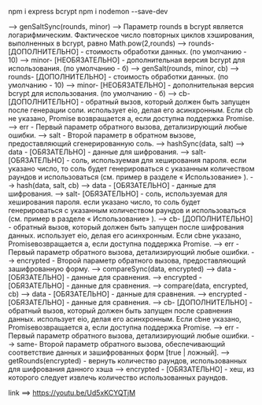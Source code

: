 npm i express bcrypt
npm i nodemon --save-dev

--> genSaltSync(rounds, minor)
-->  Параметр rounds в bcrypt является логарифмическим. Фактическое число повторных циклов хэширования, выполненных в bcrypt, равно Math.pow(2,rounds)
--> rounds- [ДОПОЛНИТЕЛЬНО] - стоимость обработки данных. (по умолчанию - 10)
--> minor- [НЕОБЯЗАТЕЛЬНО] - дополнительная версия bcrypt для использования. (по умолчанию - б)
--> genSalt(rounds, minor, cb)
--> rounds- [ДОПОЛНИТЕЛЬНО] - стоимость обработки данных. (по умолчанию - 10)
--> minor- [НЕОБЯЗАТЕЛЬНО] - дополнительная версия bcrypt для использования. (по умолчанию - б)
--> cb- [ДОПОЛНИТЕЛЬНО] - обратный вызов, который должен быть запущен после генерации соли. использует eio, делая его асинхронным. Если cb не указано, Promise возвращается a, если доступна поддержка Promise.
--> err - Первый параметр обратного вызова, детализирующий любые ошибки.
--> salt - Второй параметр в обратном вызове, предоставляющий сгенерированную соль.
--> hashSync(data, salt)
--> data - [ОБЯЗАТЕЛЬНО] - данные для шифрования.
--> salt- [ОБЯЗАТЕЛЬНО] - соль, используемая для хеширования пароля. если указано число, то соль будет генерироваться с указанным количеством раундов и использоваться (см. пример в разделе « Использование» ).
--> hash(data, salt, cb)
--> data - [ОБЯЗАТЕЛЬНО] - данные для шифрования.
--> salt- [ОБЯЗАТЕЛЬНО] - соль, используемая для хеширования пароля. если указано число, то соль будет генерироваться с указанным количеством раундов и использоваться (см. пример в разделе « Использование» ).
--> cb- [ДОПОЛНИТЕЛЬНО] - обратный вызов, который должен быть запущен после шифрования данных. использует eio, делая его асинхронным. Если cbне указано, Promiseвозвращается a, если доступна поддержка Promise.
--> err - Первый параметр обратного вызова, детализирующий любые ошибки.
--> encrypted - Второй параметр обратного вызова, предоставляющий зашифрованную форму.
--> compareSync(data, encrypted)
--> data - [ОБЯЗАТЕЛЬНО] - данные для сравнения.
--> encrypted - [ОБЯЗАТЕЛЬНО] - данные для сравнения.
--> compare(data, encrypted, cb)
--> data - [ОБЯЗАТЕЛЬНО] - данные для сравнения.
--> encrypted - [ОБЯЗАТЕЛЬНО] - данные для сравнения.
--> cb- [ДОПОЛНИТЕЛЬНО] - обратный вызов, который должен быть запущен после сравнения данных. использует eio, делая его асинхронным. Если cbне указано, Promiseвозвращается a, если доступна поддержка Promise.
--> err - Первый параметр обратного вызова, детализирующий любые ошибки.
--> same- Второй параметр обратного вызова, обеспечивающий соответствие данных и зашифрованных форм [true | ложный].
--> getRounds(encrypted) - вернуть количество раундов, использованных для шифрования данного хэша
--> encrypted - [ОБЯЗАТЕЛЬНО] - хеш, из которого следует извлечь количество использованных раундов.

link ==> <https://youtu.be/Ud5xKCYQTjM>
